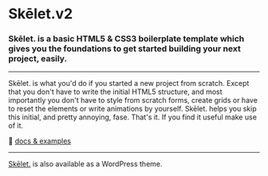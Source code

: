# Skēlet.v2
### Skēlet. is a basic HTML5 & CSS3 boilerplate template which gives you the foundations to get started building your next project, easily.

---

Skēlet. is what you'd do if you started a new project from scratch. 
Except that you don't have to write the initial HTML5 structure, and most importantly you don't have to style from scratch forms, create grids or have to reset the elements or write animations by yourself. Skēlet. helps you skip this initial, and pretty annoying, fase. That's it. If you find it useful make use of it.

🍉 [docs & examples](https://selekkt.dk/help/docs/)

---
[Skēlet.](https://selekkt.dk/git/wp-skelet) is also available as a WordPress theme.